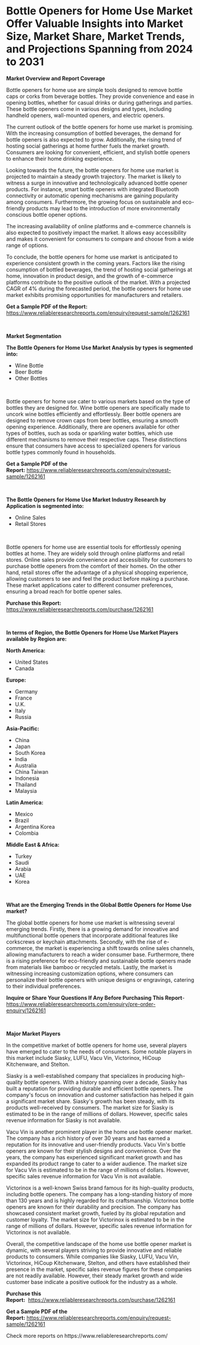 <p><h1>Bottle Openers for Home Use Market Offer Valuable Insights into Market Size, Market Share, Market Trends, and Projections Spanning from 2024 to 2031</h1></p><p><strong>Market Overview and Report Coverage</strong></p>
<p><p>Bottle openers for home use are simple tools designed to remove bottle caps or corks from beverage bottles. They provide convenience and ease in opening bottles, whether for casual drinks or during gatherings and parties. These bottle openers come in various designs and types, including handheld openers, wall-mounted openers, and electric openers. </p><p>The current outlook of the bottle openers for home use market is promising. With the increasing consumption of bottled beverages, the demand for bottle openers is also expected to grow. Additionally, the rising trend of hosting social gatherings at home further fuels the market growth. Consumers are looking for convenient, efficient, and stylish bottle openers to enhance their home drinking experience.</p><p>Looking towards the future, the bottle openers for home use market is projected to maintain a steady growth trajectory. The market is likely to witness a surge in innovative and technologically advanced bottle opener products. For instance, smart bottle openers with integrated Bluetooth connectivity or automatic opening mechanisms are gaining popularity among consumers. Furthermore, the growing focus on sustainable and eco-friendly products may lead to the introduction of more environmentally conscious bottle opener options.</p><p>The increasing availability of online platforms and e-commerce channels is also expected to positively impact the market. It allows easy accessibility and makes it convenient for consumers to compare and choose from a wide range of options.</p><p>To conclude, the bottle openers for home use market is anticipated to experience consistent growth in the coming years. Factors like the rising consumption of bottled beverages, the trend of hosting social gatherings at home, innovation in product design, and the growth of e-commerce platforms contribute to the positive outlook of the market. With a projected CAGR of 4% during the forecasted period, the bottle openers for home use market exhibits promising opportunities for manufacturers and retailers.</p></p>
<p><strong>Get a Sample PDF of the Report:</strong> <a href="https://www.reliableresearchreports.com/enquiry/request-sample/1262161">https://www.reliableresearchreports.com/enquiry/request-sample/1262161</a></p>
<p>&nbsp;</p>
<p><strong>Market Segmentation</strong></p>
<p><strong>The Bottle Openers for Home Use Market Analysis by types is segmented into:</strong></p>
<p><ul><li>Wine Bottle</li><li>Beer Bottle</li><li>Other Bottles</li></ul></p>
<p>&nbsp;</p>
<p><p>Bottle openers for home use cater to various markets based on the type of bottles they are designed for. Wine bottle openers are specifically made to uncork wine bottles efficiently and effortlessly. Beer bottle openers are designed to remove crown caps from beer bottles, ensuring a smooth opening experience. Additionally, there are openers available for other types of bottles, such as soda or sparkling water bottles, which use different mechanisms to remove their respective caps. These distinctions ensure that consumers have access to specialized openers for various bottle types commonly found in households.</p></p>
<p><strong>Get a Sample PDF of the Report:</strong>&nbsp;<a href="https://www.reliableresearchreports.com/enquiry/request-sample/1262161">https://www.reliableresearchreports.com/enquiry/request-sample/1262161</a></p>
<p>&nbsp;</p>
<p><strong>The Bottle Openers for Home Use Market Industry Research by Application is segmented into:</strong></p>
<p><ul><li>Online Sales</li><li>Retail Stores</li></ul></p>
<p>&nbsp;</p>
<p><p>Bottle openers for home use are essential tools for effortlessly opening bottles at home. They are widely sold through online platforms and retail stores. Online sales provide convenience and accessibility for customers to purchase bottle openers from the comfort of their homes. On the other hand, retail stores offer the advantage of a physical shopping experience, allowing customers to see and feel the product before making a purchase. These market applications cater to different consumer preferences, ensuring a broad reach for bottle opener sales.</p></p>
<p><strong>Purchase this Report:</strong>&nbsp; <a href="https://www.reliableresearchreports.com/purchase/1262161">https://www.reliableresearchreports.com/purchase/1262161</a></p>
<p>&nbsp;</p>
<p><strong>In terms of Region, the Bottle Openers for Home Use Market Players available by Region are:</strong></p>
<p>
    <p> <strong> North America: </strong>
        <ul>
            <li>United States</li>
            <li>Canada</li>
        </ul>
        </p> 
    <p> <strong> Europe: </strong>
        <ul>
            <li>Germany</li>
            <li>France</li>
            <li>U.K.</li>
            <li>Italy</li>
            <li>Russia</li>
        </ul>
        </p> 
    <p> <strong> Asia-Pacific: </strong>
        <ul>
            <li>China</li>
            <li>Japan</li>
            <li>South Korea</li>
            <li>India</li>
            <li>Australia</li>
            <li>China Taiwan</li>
            <li>Indonesia</li>
            <li>Thailand</li>
            <li>Malaysia</li>
        </ul>
        </p> 
    <p> <strong> Latin America: </strong>
        <ul>
            <li>Mexico</li>
            <li>Brazil</li>
            <li>Argentina Korea</li>
            <li>Colombia</li>
        </ul>
        </p> 
    <p> <strong> Middle East & Africa: </strong>
        <ul>
            <li>Turkey</li>
            <li>Saudi</li>
            <li>Arabia</li>
            <li>UAE</li>
            <li>Korea</li>
        </ul>
    </p>
    </p>
<p>&nbsp;</p>
<p><strong>What are the Emerging Trends in the Global Bottle Openers for Home Use market?</strong></p>
<p><p>The global bottle openers for home use market is witnessing several emerging trends. Firstly, there is a growing demand for innovative and multifunctional bottle openers that incorporate additional features like corkscrews or keychain attachments. Secondly, with the rise of e-commerce, the market is experiencing a shift towards online sales channels, allowing manufacturers to reach a wider consumer base. Furthermore, there is a rising preference for eco-friendly and sustainable bottle openers made from materials like bamboo or recycled metals. Lastly, the market is witnessing increasing customization options, where consumers can personalize their bottle openers with unique designs or engravings, catering to their individual preferences.</p></p>
<p><strong>Inquire or Share Your Questions If Any Before Purchasing This Report</strong>- <a href="https://www.reliableresearchreports.com/enquiry/pre-order-enquiry/1262161">https://www.reliableresearchreports.com/enquiry/pre-order-enquiry/1262161</a></p>
<p>&nbsp;</p>
<p><strong>Major Market Players</strong></p>
<p><p>In the competitive market of bottle openers for home use, several players have emerged to cater to the needs of consumers. Some notable players in this market include Siasky, LUFU, Vacu Vin, Victorinox, HiCoup Kitchenware, and Stelton.</p><p>Siasky is a well-established company that specializes in producing high-quality bottle openers. With a history spanning over a decade, Siasky has built a reputation for providing durable and efficient bottle openers. The company's focus on innovation and customer satisfaction has helped it gain a significant market share. Siasky's growth has been steady, with its products well-received by consumers. The market size for Siasky is estimated to be in the range of millions of dollars. However, specific sales revenue information for Siasky is not available.</p><p>Vacu Vin is another prominent player in the home use bottle opener market. The company has a rich history of over 30 years and has earned a reputation for its innovative and user-friendly products. Vacu Vin's bottle openers are known for their stylish designs and convenience. Over the years, the company has experienced significant market growth and has expanded its product range to cater to a wider audience. The market size for Vacu Vin is estimated to be in the range of millions of dollars. However, specific sales revenue information for Vacu Vin is not available.</p><p>Victorinox is a well-known Swiss brand famous for its high-quality products, including bottle openers. The company has a long-standing history of more than 130 years and is highly regarded for its craftsmanship. Victorinox bottle openers are known for their durability and precision. The company has showcased consistent market growth, fueled by its global reputation and customer loyalty. The market size for Victorinox is estimated to be in the range of millions of dollars. However, specific sales revenue information for Victorinox is not available.</p><p>Overall, the competitive landscape of the home use bottle opener market is dynamic, with several players striving to provide innovative and reliable products to consumers. While companies like Siasky, LUFU, Vacu Vin, Victorinox, HiCoup Kitchenware, Stelton, and others have established their presence in the market, specific sales revenue figures for these companies are not readily available. However, their steady market growth and wide customer base indicate a positive outlook for the industry as a whole.</p></p>
<p><strong>Purchase this Report:</strong>&nbsp;&nbsp;<a href="https://www.reliableresearchreports.com/purchase/1262161">https://www.reliableresearchreports.com/purchase/1262161</a></p>
<p></p>
<p><strong>Get a Sample PDF of the Report:</strong>&nbsp;<a href="https://www.reliableresearchreports.com/enquiry/request-sample/1262161">https://www.reliableresearchreports.com/enquiry/request-sample/1262161</a></p>
<p>Check more reports on https://www.reliableresearchreports.com/</p>